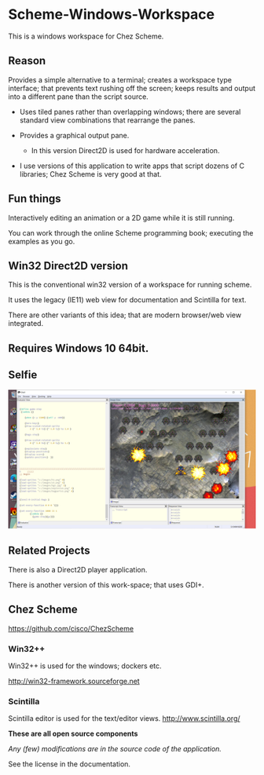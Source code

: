 # Scheme-Windows-Workspace
This is a windows workspace for Chez Scheme.

## Reason

Provides a simple alternative to a terminal; creates a workspace type interface; that prevents text rushing off the screen;  keeps results and output into a different pane than the script source.

- Uses tiled panes rather than overlapping windows; there are several standard view combinations that rearrange the panes.

- Provides a graphical output pane. 
  - In this version Direct2D is used for hardware acceleration.
  
- I use versions of this application to write apps that script dozens of C libraries; Chez Scheme is very good at that.


## Fun things
Interactively editing an animation or a 2D game while it is still running.

You can work through the online Scheme programming book; executing the examples as you go.

## Win32 Direct2D version

This is the conventional win32 version of a workspace for running scheme.

It uses the legacy (IE11) web view for documentation and Scintilla for text.

There are other variants of this idea; that are modern browser/web view integrated. 



## Requires Windows 10 64bit.

## Selfie 
<img src="assets/Selfie.png.png">

## Related Projects

There is also a Direct2D player application.

There is another version of this work-space; that uses GDI+.


## Chez Scheme

https://github.com/cisco/ChezScheme

### Win32++

Win32++  is used for the windows; dockers etc.

http://win32-framework.sourceforge.net  

### Scintilla

Scintilla editor is used for the text/editor views.
http://www.scintilla.org/

**These are all open source components**

*Any (few) modifications are in the source code of the application.* 

See the license in the documentation.

